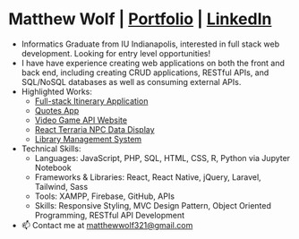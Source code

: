 # Matthew Wolf | [Portfolio](https://wolfmatt233.github.io/Portfolio/) | [LinkedIn](https://www.linkedin.com/in/matthew-wolf2)
- Informatics Graduate from IU Indianapolis, interested in full stack web development. Looking for entry level opportunities!
- I have have experience creating web applications on both the front and back end, including creating CRUD applications, RESTful APIs, and SQL/NoSQL databases as well as consuming external APIs.
- Highlighted Works:
  - [Full-stack Itinerary Application](https://github.com/wolfmatt233/ItineraryApp)
  - [Quotes App](https://github.com/wolfmatt233/QuoteApp)
  - [Video Game API Website](https://github.com/wolfmatt233/GameAPI)    
  - [React Terraria NPC Data Display](https://github.com/wolfmatt233/Terraria-React-App)
  - [Library Management System](https://github.com/wolfmatt233/LibraryManagement)
- Technical Skills: 
  - Languages: JavaScript, PHP, SQL, HTML, CSS, R, Python via Jupyter Notebook
  - Frameworks & Libraries: React, React Native, jQuery, Laravel, Tailwind, Sass
  - Tools: XAMPP, Firebase, GitHub, APIs
  - Skills: Responsive Styling, MVC Design Pattern, Object Oriented Programming, RESTful API Development
- 📫 Contact me at matthewwolf321@gmail.com

<!---
wolfmatt233/wolfmatt233 is a ✨ special ✨ repository because its `README.md` (this file) appears on your GitHub profile.
You can click the Preview link to take a look at your changes.
--->
